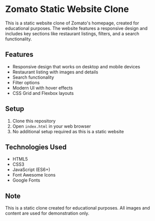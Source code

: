 # Zomato Static Website Clone

This is a static website clone of Zomato's homepage, created for educational purposes. The website features a responsive design and includes key sections like restaurant listings, filters, and a search functionality.

## Features

- Responsive design that works on desktop and mobile devices
- Restaurant listing with images and details
- Search functionality
- Filter options
- Modern UI with hover effects
- CSS Grid and Flexbox layouts

## Setup

1. Clone this repository
2. Open `index.html` in your web browser
3. No additional setup required as this is a static website

## Technologies Used

- HTML5
- CSS3
- JavaScript (ES6+)
- Font Awesome Icons
- Google Fonts

## Note

This is a static clone created for educational purposes. All images and content are used for demonstration only. 